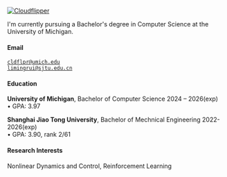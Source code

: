 [![Cloudflipper](https://img.shields.io/badge/Cloudflipper-github-blue?logo=github)](https://github.com/cloudflipper)

I'm currently pursuing a Bachelor's degree in Computer Science at the University of Michigan.

#### Email  
<code>cldflpr@umich.edu</code>  
<code>limingrui@sjtu.edu.cn</code>

#### Education  
**University of Michigan**, Bachelor of Computer Science 2024 – 2026(exp)  
• GPA: 3.97<br> 

**Shanghai Jiao Tong University**, Bachelor of Mechnical Engineering 2022-2026(exp)  
• GPA: 3.90, rank 2/61

#### Research Interests  
Nonlinear Dynamics and Control, Reinforcement Learning